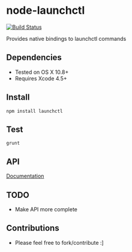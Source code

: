 # node-launchctl

[![Build Status](https://travis-ci.org/evanlucas/node-launchctl.png?branch=master)](https://travis-ci.org/evanlucas/node-launchctl)

Provides native bindings to launchctl commands

## Dependencies

- Tested on OS X 10.8+
- Requires Xcode 4.5+

## Install

    npm install launchctl

## Test

    grunt

## API

 [Documentation](http://evanlucas.github.io/node-launchctl)

## TODO

- Make API more complete

## Contributions

- Please feel free to fork/contribute :]

